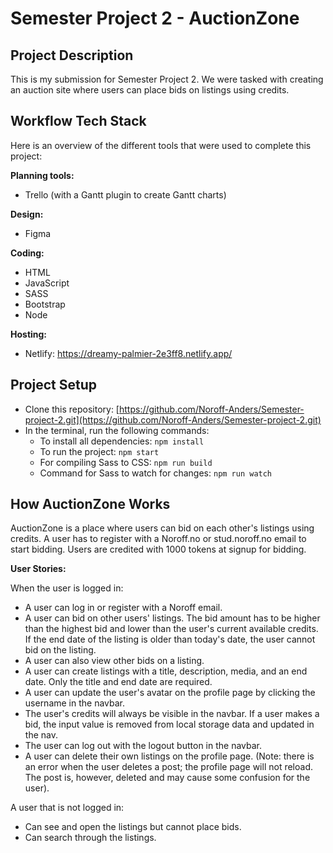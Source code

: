 # Semester Project 2 - AuctionZone

## Project Description
This is my submission for Semester Project 2. We were tasked with creating an auction site where users can place bids on listings using credits. 

## Workflow Tech Stack
Here is an overview of the different tools that were used to complete this project:

**Planning tools:**
- Trello (with a Gantt plugin to create Gantt charts)

**Design:**
- Figma

**Coding:**
- HTML
- JavaScript
- SASS
- Bootstrap
- Node

**Hosting:**
- Netlify: https://dreamy-palmier-2e3ff8.netlify.app/

## Project Setup
- Clone this repository: [https://github.com/Noroff-Anders/Semester-project-2.git](https://github.com/Noroff-Anders/Semester-project-2.git)
- In the terminal, run the following commands:
  - To install all dependencies: `npm install`
  - To run the project: `npm start`
  - For compiling Sass to CSS: `npm run build`
  - Command for Sass to watch for changes: `npm run watch`

## How AuctionZone Works
AuctionZone is a place where users can bid on each other's listings using credits. A user has to register with a Noroff.no or stud.noroff.no email to start bidding. Users are credited with 1000 tokens at signup for bidding.

**User Stories:**

When the user is logged in:
- A user can log in or register with a Noroff email.
- A user can bid on other users' listings. The bid amount has to be higher than the highest bid and lower than the user's current available credits. If the end date of the listing is older than today's date, the user cannot bid on the listing.
- A user can also view other bids on a listing.
- A user can create listings with a title, description, media, and an end date. Only the title and end date are required.
- A user can update the user's avatar on the profile page by clicking the username in the navbar.
- The user's credits will always be visible in the navbar. If a user makes a bid, the input value is removed from local storage data and updated in the nav.
- The user can log out with the logout button in the navbar.
- A user can delete their own listings on the profile page. (Note: there is an error when the user deletes a post; the profile page will not reload. The post is, however, deleted and may cause some confusion for the user).

A user that is not logged in:
- Can see and open the listings but cannot place bids.
- Can search through the listings.
